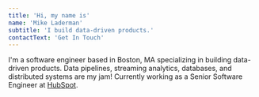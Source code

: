 ```yaml
---
title: 'Hi, my name is'
name: 'Mike Laderman'
subtitle: 'I build data-driven products.'
contactText: 'Get In Touch'
---
```


I'm a software engineer based in Boston, MA specializing in building data-driven products. Data pipelines, streaming analytics, databases, and distributed systems are my jam! Currently working as a Senior Software Engineer at [HubSpot](https://www.hubspot.com/).
